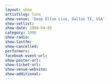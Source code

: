 ```yaml
---
layout: show
artistslug: luna
show-venue: 'Deep Ellum Live, Dallas TX, USA'
show-setlist: 
show-date: 1998-04-03
category: 1998
show-radio: 
show-lastfm: 
show-cancelled: 
performers: 
facebook-event-url: 
show-poster-url: 
show-ticket-url: 
show-venue-website: 
show-additional: 
---
```


